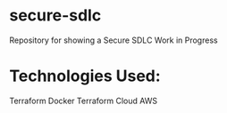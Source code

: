 # secure-sdlc
Repository for showing a Secure SDLC
Work in Progress


# Technologies Used:
Terraform
Docker
Terraform Cloud
AWS